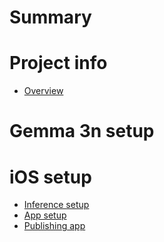 # Summary

# Project info

- [Overview](project_info/overview.md)

# Gemma 3n setup

# iOS setup

- [Inference setup](project_setup/inference.md)
- [App setup](project_setup/app_setup.md)
- [Publishing app](project_setup/publishing.md)